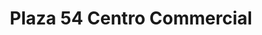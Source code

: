 ---
title: "Plaza 54 Centro Commercial"
url: /bogota-d-c/plaza-54-centro-commercial/
shop: Einkaufszentrum
---